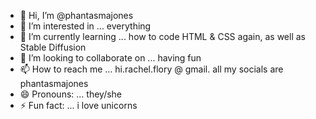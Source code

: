 - 👋 Hi, I’m @phantasmajones
- 👀 I’m interested in ... everything
- 🌱 I’m currently learning ... how to code HTML & CSS again, as well as Stable Diffusion
- 💞️ I’m looking to collaborate on ... having fun
- 📫 How to reach me ... hi.rachel.flory @ gmail. all my socials are phantasmajones
- 😄 Pronouns: ... they/she
- ⚡ Fun fact: ... i love unicorns

<!---
phantasmajones/phantasmajones is a ✨ special ✨ repository because its `README.md` (this file) appears on your GitHub profile.
You can click the Preview link to take a look at your changes.
--->
